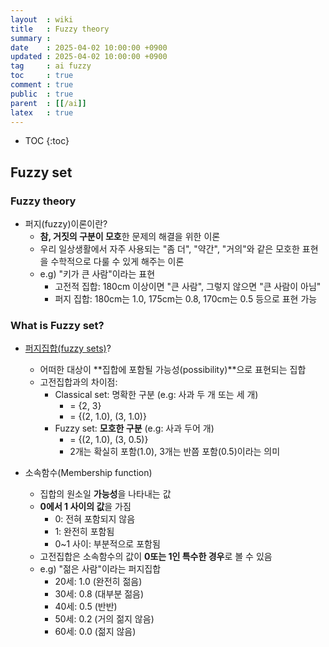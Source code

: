 ```yaml
---
layout  : wiki
title   : Fuzzy theory
summary : 
date    : 2025-04-02 10:00:00 +0900
updated : 2025-04-02 10:00:00 +0900
tag     : ai fuzzy
toc     : true
comment : true
public  : true
parent  : [[/ai]]
latex   : true
---
```

* TOC
{:toc}

## Fuzzy set

### Fuzzy theory

- 퍼지(fuzzy)이론이란?
    - **참, 거짓의 구분이 모호**한 문제의 해결을 위한 이론
    - 우리 일상생활에서 자주 사용되는 "좀 더", "약간", "거의"와 같은 모호한 표현을 수학적으로 다룰 수 있게 해주는 이론
    - e.g) "키가 큰 사람"이라는 표현
        - 고전적 집합: 180cm 이상이면 "큰 사람", 그렇지 않으면 "큰 사람이 아님"
        - 퍼지 집합: 180cm는 1.0, 175cm는 0.8, 170cm는 0.5 등으로 표현 가능

### What is Fuzzy set?

- [퍼지집합(fuzzy sets)](https://en.wikipedia.org/wiki/Fuzzy_set)?
    - 어떠한 대상이 **집합에 포함될 가능성(possibility)**으로 표현되는 집합
    - 고전집합과의 차이점:
        - Classical set: 명확한 구분 (e.g: 사과 두 개 또는 세 개)
            - = {2, 3}
            - = {(2, 1.0), (3, 1.0)}
        - Fuzzy set: **모호한 구분** (e.g: 사과 두어 개)
            - = {(2, 1.0), (3, 0.5)}
            - 2개는 확실히 포함(1.0), 3개는 반쯤 포함(0.5)이라는 의미

- 소속함수(Membership function)
    - 집합의 원소일 **가능성**을 나타내는 값
    - **0에서 1 사이의 값**을 가짐
        - 0: 전혀 포함되지 않음
        - 1: 완전히 포함됨
        - 0~1 사이: 부분적으로 포함됨
    - 고전집합은 소속함수의 값이 **0또는 1인 특수한 경우**로 볼 수 있음
    - e.g) "젊은 사람"이라는 퍼지집합
        - 20세: 1.0 (완전히 젊음)
        - 30세: 0.8 (대부분 젊음)
        - 40세: 0.5 (반반)
        - 50세: 0.2 (거의 젊지 않음)
        - 60세: 0.0 (젊지 않음)